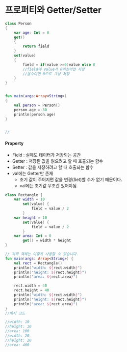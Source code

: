 # 프로퍼티와 Getter/Setter

```kt
class Person
{
    var age: Int = 0
    get()
    {
        return field
    }
    set(value)
    {
        field = if(value >=0)value else 0
        //field에 value가 0이상이면 저장
        //음수이면 0으로 그냥 저장
    }
}


fun main(args:Array<String>)
{
    val person = Person()
    person.age =-30
    println(person.age)
}


//
```

#### Property
- Field : 실제도 데이터가 저장되는 공간
- Getter : 저장된 값을 읽으려고 할 때 호출되는 함수
- Setter : 값을 저장하려고 할 때 호출되는 함수
- val에는 Getter만 존재
    - 초기 값이 주어지면 값을 변경(Set)할 수가 없기 때문이다.
    - val에는 초기값 무조건 있어야됨

```kt
class Rectangle {
    var width = 10
        set(value) {
            field = value / 2
        }
    var height = 10
        set(value) {
            field = value / 2
        }
    var area: Int = 0
        get() = width * height
}

// 위의 객체는 이렇게 사용할 수 있습니다.
fun main(args: Array<String>) {
    val rect = Rectangle()
    println("width: ${rect.width}")
    println("height: ${rect.height}")
    println("area: ${rect.area}")

    rect.width = 40
    rect.height = 40
    println("width: ${rect.width}")
    println("height: ${rect.height}")
    println("area: ${rect.area}")
}
//예시 코드

//width: 10
//height: 10
//area: 100
//width: 20
//height: 20
//area: 400
```